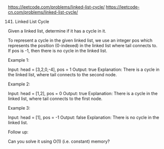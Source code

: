 https://leetcode.com/problems/linked-list-cycle/
https://leetcode-cn.com/problems/linked-list-cycle/

141. Linked List Cycle

Given a linked list, determine if it has a cycle in it.

To represent a cycle in the given linked list, we use an integer pos which represents the position (0-indexed) in the linked list where tail connects to. If pos is -1, then there is no cycle in the linked list.


Example 1:

  Input: head = [3,2,0,-4], pos = 1
  Output: true
  Explanation: There is a cycle in the linked list, where tail connects to the second node.


Example 2:

  Input: head = [1,2], pos = 0
  Output: true
  Explanation: There is a cycle in the linked list, where tail connects to the first node.

Example 3:

  Input: head = [1], pos = -1
  Output: false
  Explanation: There is no cycle in the linked list.

Follow up:

Can you solve it using O(1) (i.e. constant) memory?
